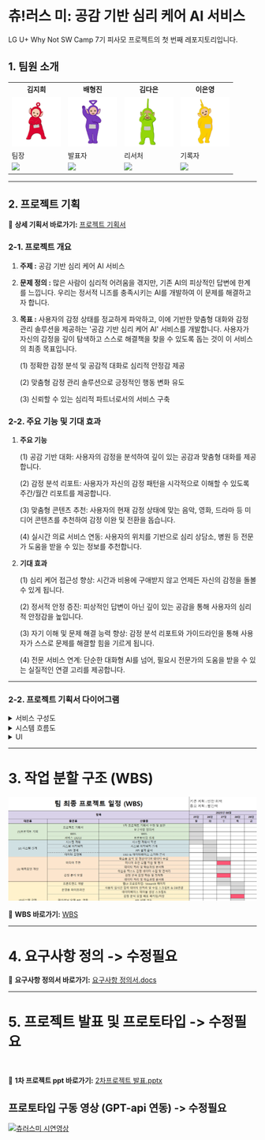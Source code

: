 # 츄!러스 미: 공감 기반 심리 케어 AI 서비스

LG U+ Why Not SW Camp 7기 피사모 프로젝트의 첫 번째 레포지토리입니다.

## 1. 팀원 소개

<table>
  <tr>
    <th>김지희</th>
    <th>배형진</th>
    <th>김다은</th>
    <th>이은영</th>
  </tr>
  <tr>
    <td><img src="소개캐릭터/뽀.jpg" width="100"/></td>
    <td><img src="소개캐릭터/보라돌이.jpg" width="100"/></td>
    <td><img src="소개캐릭터/뚜비.jpg" width="100"/></td>
    <td><img src="소개캐릭터/나나.jpg" width="100"/></td>
  </tr>
  <tr>
    <td>팀장</td>
    <td>발표자</td>
    <td>리서처</td>
    <td>기록자</td>
  </tr>
  <tr>
    <td>
      <a href="https://github.com/jihuikim45">
        <img src="https://img.shields.io/badge/GitHub-Link-black?logo=github&style=flat"/>
      </a>
    </td>
    <td>
      <a href="https://github.com/bhjin97">
        <img src="https://img.shields.io/badge/GitHub-Link-black?logo=github&style=flat"/>
      </a>
    </td>
    <td>
      <a href="https://github.com/damdam1219">
        <img src="https://img.shields.io/badge/GitHub-Link-black?logo=github&style=flat"/>
      </a>
    </td>
    <td>
      <a href="https://github.com/2rlo0">
        <img src="https://img.shields.io/badge/GitHub-Link-black?logo=github&style=flat"/>
      </a>
    </td>
  </tr>
</table>

---
## 2. 프로젝트 기획
🔗 **상세 기획서 바로가기:** [프로젝트 기획서](2프로젝트_산출물/2차프로젝트_기획서.docx)


### 2-1. 프로젝트 개요
1. **주제 :**
공감 기반 심리 케어 AI 서비스

2. **문제 정의 :** 많은 사람이 심리적 어려움을 겪지만, 기존 AI의 피상적인 답변에 한계를 느낍니다. 우리는 정서적 니즈를 충족시키는 AI를 개발하여 이 문제를 해결하고자 합니다.

3. **목표 :** 사용자의 감정 상태를 정교하게 파악하고, 이에 기반한 맞춤형 대화와 감정 관리 솔루션을 제공하는 '공감 기반 심리 케어 AI' 서비스를 개발합니다. 사용자가 자신의 감정을 깊이 탐색하고 스스로 해결책을 찾을 수 있도록 돕는 것이 이 서비스의 최종 목표입니다.

    (1) 정확한 감정 분석 및 공감적 대화로 심리적 안정감 제공

    (2) 맞춤형 감정 관리 솔루션으로 긍정적인 행동 변화 유도

    (3) 신뢰할 수 있는 심리적 파트너로서의 서비스 구축

### 2-2. 주요 기능 및 기대 효과
1. **주요 기능**

    (1) 공감 기반 대화: 사용자의 감정을 분석하여 깊이 있는 공감과 맞춤형 대화를 제공합니다.

    (2) 감정 분석 리포트: 사용자가 자신의 감정 패턴을 시각적으로 이해할 수 있도록 주간/월간 리포트를 제공합니다.

    (3) 맞춤형 콘텐츠 추천: 사용자의 현재 감정 상태에 맞는 음악, 영화, 드라마 등 미디어 콘텐츠를 추천하여 감정 이완 및 전환을 돕습니다.

    (4) 실시간 의료 서비스 연동: 사용자의 위치를 기반으로 심리 상담소, 병원 등 전문가 도움을 받을 수 있는 정보를 추천합니다.

2. **기대 효과**

    (1) 심리 케어 접근성 향상: 시간과 비용에 구애받지 않고 언제든 자신의 감정을 돌볼 수 있게 됩니다.

    (2) 정서적 안정 증진: 피상적인 답변이 아닌 깊이 있는 공감을 통해 사용자의 심리적 안정감을 높입니다.

    (3) 자기 이해 및 문제 해결 능력 향상: 감정 분석 리포트와 가이드라인을 통해 사용자가 스스로 문제를 해결할 힘을 기르게 됩니다.

    (4) 전문 서비스 연계: 단순한 대화형 AI를 넘어, 필요시 전문가의 도움을 받을 수 있는 실질적인 연결 고리를 제공합니다.

---

### 2-2. 프로젝트 기획서 다이어그램
<details><summary>서비스 구성도
</summary>
<img src="2차프로젝트_img/2차프로젝트_서비스구성도.png" />
  </details>

  <details><summary>시스템 흐름도
</summary>
<img src="2차프로젝트_img/2차프로젝트_시스템흐름도.png" />
  </details>

  <details><summary>UI
</summary>
 <tr>
    <td><img src="2차프로젝트_img/2차프로젝트_메인화면dashboard.png" /></td>
    <td><img src="2차프로젝트_img/2차프로젝트_비회원dashboard.png" /></td>
    <td><img src="2차프로젝트_img/2차프로젝트_챗봇dashboard.png" /></td>
    <td><img src="2차프로젝트_img/2차프로젝트_관리자dashboard.png"/></td>
  </tr>
    
 </details>
 
  ---

# 3. 작업 분할 구조 (WBS)

 <img src="2차프로젝트_img/2차프로젝트_WBS.png">
 
🔗 **WBS 바로가기:** [WBS](2프로젝트_산출물/2차프로젝트_WBS(산출물).xlsx)


  ------------------------------

# 4. 요구사항 정의 -> 수정필요

🔗 **요구사항 정의서 바로가기:** [요구사항 정의서.docs](https://github.com/whynotsw-camp/wh07-1st-Pisamo/blob/main/%EC%9A%94%EA%B5%AC%EC%82%AC%ED%95%AD%20%EC%A0%95%EC%9D%98%EC%84%9C.pdf)

----------------------------

# 5. 프로젝트 발표 및 프로토타입 -> 수정필요

<img src=""/>
  
🔗 **1차 프로젝트 ppt 바로가기:** [2차프로젝트 발표.pptx]()
  

## 프로토타입 구동 영상 (GPT-api 연동) -> 수정필요
[![츄러스미 시연영상](https://img.youtube.com/vi/K_wrcCBADBs/0.jpg)](https://youtu.be/K_wrcCBADBs)

  <br>
